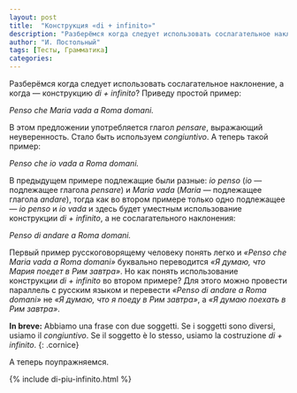 ```yaml
---
layout: post
title:  "Конструкция «di + infinito»"
description: "Разберёмся когда следует использовать сослагательное наклонение, а когда — конструкцию «di + infinito»? Вот простой пример: Penso che Maria vada a Roma domani."
author: "И. Постольный"
tags: [Тесты, Грамматика]
categories:
---
```


Разберёмся когда следует использовать сослагательное наклонение, а когда — конструкцию _di + infinito_? Приведу простой пример:

_Penso che Maria vada a Roma domani._

В этом предложении употребляется глагол _pensare_, выражающий неуверенность. Стало быть используем _congiuntivo_. А теперь такой пример:

_Penso che io vada a Roma domani._

В предыдущем примере подлежащие были разные: _io penso_ (_io_ — подлежащее глагола _pensare_) и _Maria vada_ (_Maria_ — подлежащее глагола _andare_), тогда как во втором примере только одно подлежащее — _io penso_ и _io vada_ и здесь будет уместным использование конструкции _di + infinito_, а не сослагательного наклонения:

_Penso di andare a Roma domani._

Первый пример русскоговорящему человеку понять легко и _«Penso che Maria vada a Roma domani»_ буквально переводится _«Я думаю, что Мария поедет в Рим завтра»_. Но как понять использование конструкции _di + infinito_ во втором примере? Для этого можно провести параллель с русским языком и перевести _«Penso di andare a Roma domani»_ не _«Я думаю, что я поеду в Рим завтра»_, а _«Я думаю поехать в Рим завтра»_.

**In breve:** Abbiamo una frase con due soggetti. Se i soggetti sono diversi, usiamo il _congiuntivo_. Se il soggetto è lo stesso, usiamo la costruzione _di + infinito_.
{: .cornice}

А теперь поупражняемся.

{% include di-piu-infinito.html %}
